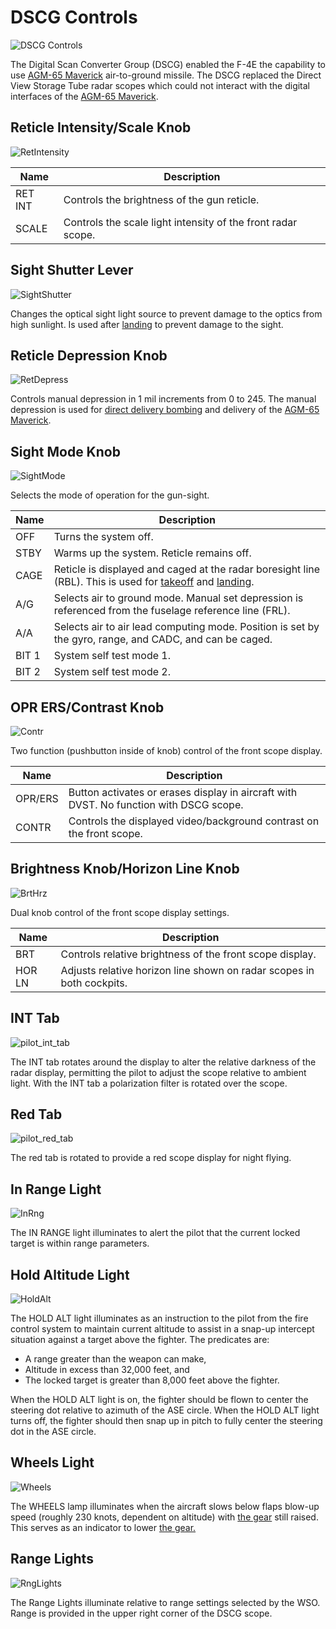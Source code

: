 # DSCG Controls

![DSCG Controls](../../img/GunRepeater.jpg)

The Digital Scan Converter Group (DSCG) enabled the F-4E the capability to
use [AGM-65 Maverick](../../stores/air_to_ground/missiles/maverick.md)
air-to-ground missile. The DSCG replaced the Direct View Storage Tube radar scopes which could not
interact with the digital interfaces of
the [AGM-65 Maverick](../../stores/air_to_ground/missiles/maverick.md).

## Reticle Intensity/Scale Knob

![RetIntensity](../../img/RetIntensity.jpg)

| Name    | Description                                                  |
|---------|--------------------------------------------------------------|
| RET INT | Controls the brightness of the gun reticle.                  |
| SCALE   | Controls the scale light intensity of the front radar scope. |

## Sight Shutter Lever

![SightShutter](../../img/SightShutter.jpg)

Changes the optical sight light source to prevent damage to the optics from high
sunlight. Is used after [landing](../../procedures/landing.md#after-landing) to prevent damage to
the sight.

## Reticle Depression Knob

![RetDepress](../../img/RetDepress.jpg)

Controls manual depression in 1 mil increments from 0 to 245. The manual depression is used for
[direct delivery bombing](../../procedures/bombs/bombs_direct_delivery.md) and delivery of
the [AGM-65 Maverick](../../stores/air_to_ground/missiles/maverick.md).

## Sight Mode Knob

![SightMode](../../img/SightMode.jpg)

Selects the mode of operation for the gun-sight.

| Name  | Description                                                                                                                                                           |
|-------|-----------------------------------------------------------------------------------------------------------------------------------------------------------------------|
| OFF   | Turns the system off.                                                                                                                                                 |
| STBY  | Warms up the system. Reticle remains off.                                                                                                                             |
| CAGE  | Reticle is displayed and caged at the radar boresight line (RBL). This is used for [takeoff](../../procedures/takeoff.md) and [landing](../../procedures/landing.md). |
| A/G   | Selects air to ground mode. Manual set depression is referenced from the fuselage reference line (FRL).                                                               |
| A/A   | Selects air to air lead computing mode. Position is set by the gyro, range, and CADC, and can be caged.                                                               |
| BIT 1 | System self test mode 1.                                                                                                                                              |
| BIT 2 | System self test mode 2.                                                                                                                                              |

## OPR ERS/Contrast Knob

![Contr](../../img/Contr.jpg)

Two function (pushbutton inside of knob) control of the front scope display.

| Name    | Description                                                                            |
|---------|----------------------------------------------------------------------------------------|
| OPR/ERS | Button activates or erases display in aircraft with DVST. No function with DSCG scope. |
| CONTR   | Controls the displayed video/background contrast on the front scope.                   |

## Brightness Knob/Horizon Line Knob

![BrtHrz](../../img/BrtHrz.jpg)

Dual knob control of the front scope display settings.

| Name   | Description                                                           |
|--------|-----------------------------------------------------------------------|
| BRT    | Controls relative brightness of the front scope display.              |
| HOR LN | Adjusts relative horizon line shown on radar scopes in both cockpits. |

## INT Tab

![pilot_int_tab](../../img/pilot_dscg_int_tab.jpg)

The INT tab rotates around the display to alter the relative darkness of the
radar display, permitting the pilot to adjust the scope relative to ambient
light. With the INT tab a polarization filter is rotated over the scope.

## Red Tab

![pilot_red_tab](../../img/pilot_dscg_red_tab.jpg)

The red tab is rotated to provide a red scope display for night flying.

## In Range Light

![InRng](../../img/pilot_dscg_in_range_light.jpg)

The IN RANGE light illuminates to alert the pilot that the current locked target
is within range parameters.

## Hold Altitude Light

![HoldAlt](../../img/pilot_dscg_hold_alt_light.jpg)

The HOLD ALT light illuminates as an instruction to the pilot from the fire
control system to maintain current altitude to assist in a snap-up intercept
situation against a target above the fighter. The predicates are:

- A range greater than the weapon can make,
- Altitude in excess than 32,000 feet, and
- The locked target is greater than 8,000 feet above the fighter.

When the HOLD ALT light is on, the fighter should be flown to center the
steering dot relative to azimuth of the ASE circle. When the HOLD ALT light
turns off, the fighter should then snap up in pitch to fully center the steering
dot in the ASE circle.

## Wheels Light

![Wheels](../../img/pilot_dscg_wheels_light.jpg)

The WHEELS lamp illuminates when the aircraft slows below flaps blow-up speed
(roughly 230 knots, dependent on altitude)
with [the gear](../../systems/flight_controls_gear/gear_ground_handling.md) still raised. This
serves as an indicator to
lower [the gear.](../../systems/flight_controls_gear/gear_ground_handling.md)

## Range Lights

![RngLights](../../img/pilot_dscg_range_lights.jpg)

The Range Lights illuminate relative to range settings selected by the WSO.
Range is provided in the upper right corner of the DSCG scope.
